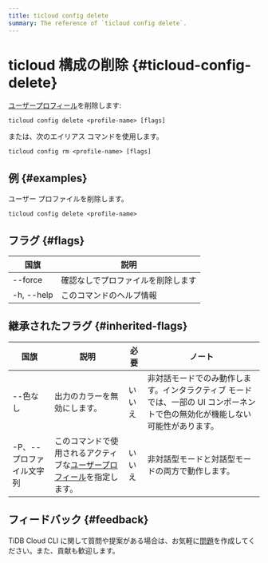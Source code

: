 ```yaml
---
title: ticloud config delete
summary: The reference of `ticloud config delete`.
---
```


# ticloud 構成の削除 {#ticloud-config-delete}

[ユーザープロフィール](/tidb-cloud/cli-reference.md#user-profile)を削除します:

```shell
ticloud config delete <profile-name> [flags]
```

または、次のエイリアス コマンドを使用します。

```shell
ticloud config rm <profile-name> [flags]
```

## 例 {#examples}

ユーザー プロファイルを削除します。

```shell
ticloud config delete <profile-name>
```

## フラグ {#flags}

| 国旗         | 説明                |
| ---------- | ----------------- |
|  --force   | 確認なしでプロファイルを削除します |
| -h, --help | このコマンドのヘルプ情報      |

## 継承されたフラグ {#inherited-flags}

| 国旗             | 説明                                                                               | 必要  | ノート                                                               |
| -------------- | -------------------------------------------------------------------------------- | --- | ----------------------------------------------------------------- |
| --色なし          | 出力のカラーを無効にします。                                                                   | いいえ | 非対話モードでのみ動作します。インタラクティブ モードでは、一部の UI コンポーネントで色の無効化が機能しない可能性があります。 |
| -P、--プロファイル文字列 | このコマンドで使用されるアクティブな[ユーザープロフィール](/tidb-cloud/cli-reference.md#user-profile)を指定します。 | いいえ | 非対話型モードと対話型モードの両方で動作します。                                          |

## フィードバック {#feedback}

TiDB Cloud CLI に関して質問や提案がある場合は、お気軽に[問題](https://github.com/tidbcloud/tidbcloud-cli/issues/new/choose)を作成してください。また、貢献も歓迎します。
